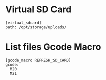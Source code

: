 # Virtual SD Card
```
[virtual_sdcard]
path: /opt/storage/uploads/
```

# List files Gcode Macro
```
[gcode_macro REFRESH_SD_CARD]
gcode:
  M20
  M21
```
